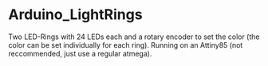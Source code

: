 # Arduino_LightRings
Two LED-Rings with 24 LEDs each and a rotary encoder to set the color (the color can be set individually for each ring).
Running on an Attiny85 (not reccommended, just use a regular atmega).
